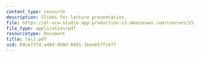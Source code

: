 ```yaml
---
content_type: resource
description: Slides for lecture presentation.
file: https://ol-ocw-studio-app-production.s3.amazonaws.com/courses/15-511-financial-accounting-summer-2004/04ce737dad8ddb0d8dd11beab57fc677_lec2.pdf
file_type: application/pdf
resourcetype: Document
title: lec2.pdf
uid: 04ce737d-ad8d-db0d-8dd1-1beab57fc677
---
```

